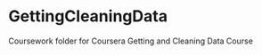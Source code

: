 GettingCleaningData
===================

Coursework folder for Coursera Getting and Cleaning Data Course

